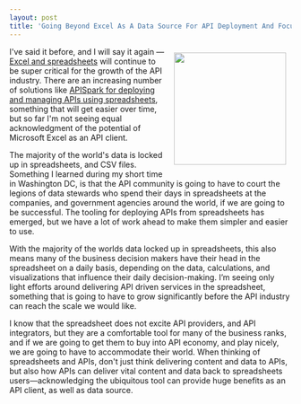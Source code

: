 ```yaml
---
layout: post
title: 'Going Beyond Excel As A Data Source For API Deployment And Focusing On It As An API Client'
---
```

<p><a href="http://spreadsheets.apievangelist.com/"><img style="padding: 10px;" src="https://s3.amazonaws.com/kinlane-productions/bw-icons/bw-excel-icon.jpg" alt="" width="200" align="right" /></a></p>
<p>I've said it before, and I will say it again &mdash; <a href="http://spreadsheets.apievangelist.com/">Excel and spreadsheets</a>&nbsp;will continue to be super critical for the growth of the API industry. There are an increasing number of solutions like <a href="http://bit.ly/1sgwGpq">APISpark for deploying and managing APIs using spreadsheets</a>, something that will get easier over time, but so far I'm not seeing equal acknowledgment of the potential of Microsoft Excel as an API client.</p>
<p>The majority of the world's data is locked up in spreadsheets, and CSV files. Something I learned during my short time in Washington DC, is that the API community is going to have to court the legions of data stewards who spend their days in spreadsheets at the companies, and government agencies around the world, if we are going to be successful. The tooling for deploying APIs from spreadsheets has emerged, but we have a lot of work ahead to make them simpler and easier to use.</p>
<p>With the majority of the worlds data locked up in spreadsheets, this also means many of the business decision makers have their head in the spreadsheet on a daily basis, depending on the data, calculations, and visualizations that influence their daily decision-making. I&rsquo;m seeing only light efforts around delivering API driven services in the spreadsheet, something that is going to have to grow significantly before the API industry can reach the scale we would like.</p>
<p>I know that the spreadsheet does not excite API providers, and API integrators, but they are a comfortable tool for many of the business ranks, and if we are going to get them to buy into API economy, and play nicely, we are going to have to accommodate their world. When thinking of spreadsheets and APIs, don't just think delivering content and data to APIs, but also how APIs can deliver vital content and data back to spreadsheets users&mdash;acknowledging the ubiquitous tool can provide huge benefits as an API client, as well as data source.</p>